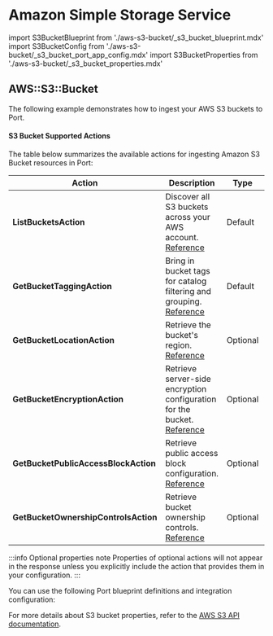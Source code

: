 # Amazon Simple Storage Service

import S3BucketBlueprint from './aws-s3-bucket/_s3_bucket_blueprint.mdx'
import S3BucketConfig from './aws-s3-bucket/_s3_bucket_port_app_config.mdx'
import S3BucketProperties from './aws-s3-bucket/_s3_bucket_properties.mdx'



## AWS::S3::Bucket

The following example demonstrates how to ingest your AWS S3 buckets to Port.

#### S3 Bucket Supported Actions

The table below summarizes the available actions for ingesting Amazon S3 Bucket resources in Port:

| Action                              | Description                                                    | Type     | Required AWS Permission                                 |
|--------------------------------------|----------------------------------------------------------------|----------|---------------------------------------------------------|
| **ListBucketsAction**                | Discover all S3 buckets across your AWS account. [Reference](https://docs.aws.amazon.com/AmazonS3/latest/API/API_ListBuckets.html)              | Default  | `s3:ListAllMyBuckets`                                   |
| **GetBucketTaggingAction**           | Bring in bucket tags for catalog filtering and grouping.  [Reference](https://docs.aws.amazon.com/AmazonS3/latest/API/API_GetBucketTagging.html)        | Default  | `s3:GetBucketTagging`                                   |
| **GetBucketLocationAction**          | Retrieve the bucket's region. [Reference](https://docs.aws.amazon.com/AmazonS3/latest/API/API_GetBucketLocation.html)                                 | Optional  | `s3:GetBucketLocation`                                  |
| **GetBucketEncryptionAction**        | Retrieve server-side encryption configuration for the bucket.  [Reference](https://docs.aws.amazon.com/AmazonS3/latest/API/API_GetBucketEncryption.html)   | Optional | `s3:GetBucketEncryption`                                |
| **GetBucketPublicAccessBlockAction** | Retrieve public access block configuration.  [Reference](https://docs.aws.amazon.com/AmazonS3/latest/API/API_GetPublicAccessBlock.html)                    | Optional | `s3:GetBucketPublicAccessBlock`                         |
| **GetBucketOwnershipControlsAction** | Retrieve bucket ownership controls.   [Reference](https://docs.aws.amazon.com/AmazonS3/latest/API/API_GetBucketOwnershipControls.html)                           | Optional | `s3:GetBucketOwnershipControls`                         |

:::info Optional properties note
Properties of optional actions will not appear in the response unless you explicitly include the action that provides them in your configuration.
:::


You can use the following Port blueprint definitions and integration configuration:

<S3BucketBlueprint/>

<S3BucketConfig/>

For more details about S3 bucket properties, refer to the [AWS S3 API documentation](https://docs.aws.amazon.com/AmazonS3/latest/API/Welcome.html).
